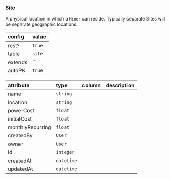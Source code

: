 ### Site

A physical location in which a `Miner` can reside. Typically separate Sites will
be separate geographic locations.

| config | value |
|:---|:---|
| rest? | `true` |
| table | `site` |
| extends | `` |
| autoPK | `true` |

| attribute | type | column | description |
|:---|:---|:---|:---| 
| name | `string` |  |  |   
| location | `string` |  |  |   
| powerCost | `float` |  |  |   
| initialCost | `float` |  |  |   
| monthlyRecurring | `float` |  |  |   
| createdBy | `User` |  |  |   
| owner | `User` |  |  |   
| id | `integer` |  |  |   
| createdAt | `datetime` |  |  |   
| updatedAt | `datetime` |  |  |   

